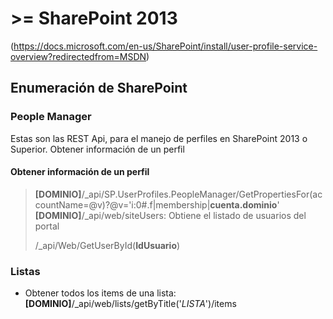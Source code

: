 # >= SharePoint 2013
(https://docs.microsoft.com/en-us/SharePoint/install/user-profile-service-overview?redirectedfrom=MSDN)

## Enumeración de SharePoint

### People Manager
Estas son las REST Api, para el manejo de perfiles en SharePoint 2013 o Superior.
Obtener información de un perfil
#### Obtener información de un perfil

> **[DOMINIO]**/_api/SP.UserProfiles.PeopleManager/GetPropertiesFor(accountName=@v)?@v='i:0#.f|membership|__cuenta.dominio__'
> **[DOMINIO]**/_api/web/siteUsers: Obtiene el listado de usuarios del portal
>
> /_api/Web/GetUserById(**IdUsuario**)



### Listas
* Obtener todos los items de una lista: **[DOMINIO]**/_api/web/lists/getByTitle('*LISTA*')/items
